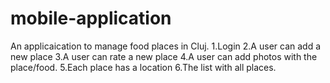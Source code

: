 # mobile-application
An applicaication to manage food places in Cluj.
1.Login
2.A user can add a new place
3.A user can rate a new place
4.A user can add photos with the place/food.
5.Each place has a location
6.The list with all places.
